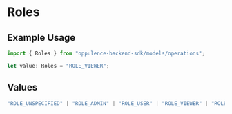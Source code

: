 # Roles

## Example Usage

```typescript
import { Roles } from "oppulence-backend-sdk/models/operations";

let value: Roles = "ROLE_VIEWER";
```

## Values

```typescript
"ROLE_UNSPECIFIED" | "ROLE_ADMIN" | "ROLE_USER" | "ROLE_VIEWER" | "ROLE_MANAGER"
```